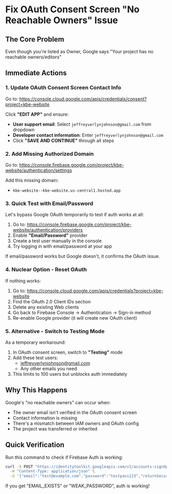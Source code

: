 # Fix OAuth Consent Screen "No Reachable Owners" Issue

## The Core Problem

Even though you're listed as Owner, Google says "Your project has no reachable owners/editors"

## Immediate Actions

### 1. Update OAuth Consent Screen Contact Info

Go to: https://console.cloud.google.com/apis/credentials/consent?project=kbe-website

Click **"EDIT APP"** and ensure:

- **User support email**: Select `jeffreyverlynjohnson@gmail.com` from dropdown
- **Developer contact information**: Enter `jeffreyverlynjohnson@gmail.com`
- Click **"SAVE AND CONTINUE"** through all steps

### 2. Add Missing Authorized Domain

Go to: https://console.firebase.google.com/project/kbe-website/authentication/settings

Add this missing domain:

- `kbe-website--kbe-website.us-central1.hosted.app`

### 3. Quick Test with Email/Password

Let's bypass Google OAuth temporarily to test if auth works at all:

1. Go to: https://console.firebase.google.com/project/kbe-website/authentication/providers
2. Enable **"Email/Password"** provider
3. Create a test user manually in the console
4. Try logging in with email/password at your app

If email/password works but Google doesn't, it confirms the OAuth issue.

### 4. Nuclear Option - Reset OAuth

If nothing works:

1. Go to: https://console.cloud.google.com/apis/credentials?project=kbe-website
2. Find the OAuth 2.0 Client IDs section
3. Delete any existing Web clients
4. Go back to Firebase Console → Authentication → Sign-in method
5. Re-enable Google provider (it will create new OAuth client)

### 5. Alternative - Switch to Testing Mode

As a temporary workaround:

1. In OAuth consent screen, switch to **"Testing"** mode
2. Add these test users:
   - jeffreyverlynjohnson@gmail.com
   - Any other emails you need
3. This limits to 100 users but unblocks auth immediately

## Why This Happens

Google's "no reachable owners" can occur when:

- The owner email isn't verified in the OAuth consent screen
- Contact information is missing
- There's a mismatch between IAM owners and OAuth config
- The project was transferred or inherited

## Quick Verification

Run this command to check if Firebase Auth is working:

```bash
curl -X POST "https://identitytoolkit.googleapis.com/v1/accounts:signUp?key=AIzaSyBhTEs3Uxq_KBLBzbzIL2VB4Ao_DBw9faM" \
  -H "Content-Type: application/json" \
  -d '{"email":"test@example.com","password":"testpass123","returnSecureToken":true}'
```

If you get "EMAIL_EXISTS" or "WEAK_PASSWORD", auth is working!
